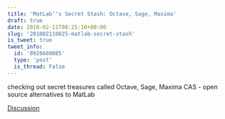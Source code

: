 ```yaml
---
title: 'MatLab''s Secret Stash: Octave, Sage, Maxima'
draft: true
date: 2010-02-11T08:25:10+00:00
slug: '201002110825-matlab-secret-stash'
is_tweet: true
tweet_info:
  id: '8926669085'
  type: 'post'
  is_thread: False
---
```




checking out secret treasures called Octave, Sage, Maxima CAS - open source alternatives to MatLab

[Discussion](https://x.com/sytelus/status/8926669085)
